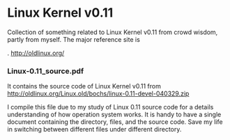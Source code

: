 # Linux Kernel v0.11
Collection of something related to Linux Kernel v0.11 from crowd wisdom, partly from myself. The major reference site is

. http://oldlinux.org/

### Linux-0.11_source.pdf 
It contains the source code of Linux Kernel v0.11 from http://oldlinux.org/Linux.old/bochs/linux-0.11-devel-040329.zip

I compile this file due to my study of Linux 0.11 source code for a details understanding of how operation system works. It is handy to have a single document containing the directory, files, and the source code. Save my life in switching between different files under different directory.

#
